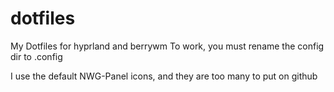 # dotfiles
My Dotfiles for hyprland and berrywm
To work, you must rename the config dir to .config

I use the default NWG-Panel icons, and they are too many to put on github